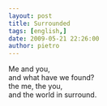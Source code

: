 ```yaml
---
layout: post
title: Surrounded
tags: [english,]
date: 2009-05-21 22:26:00
author: pietro
---
```

Me and you,<br/>and what have we found?<br/>the me, the you,<br/>and the world in surround.
